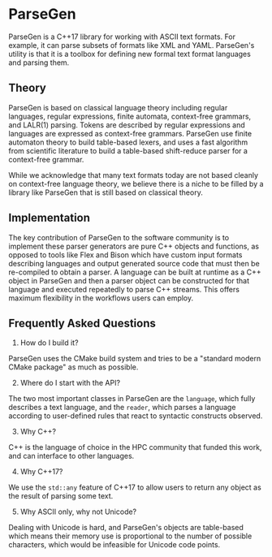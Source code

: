 ParseGen
========

ParseGen is a C++17 library for working with ASCII text formats.
For example, it can parse subsets of formats like XML and YAML.
ParseGen's utility is that it is a toolbox for defining new
formal text format languages and parsing them.

Theory
------

ParseGen is based on classical language theory including
regular languages, regular expressions, finite automata,
context-free grammars, and LALR(1) parsing.
Tokens are described by regular expressions and
languages are expressed as context-free grammars.
ParseGen use finite automaton theory to build table-based
lexers, and uses a fast algorithm from scientific
literature to build a table-based shift-reduce parser
for a context-free grammar.

While we acknowledge that many text formats today are not
based cleanly on context-free language theory, we
believe there is a niche to be filled by a library
like ParseGen that is still based on classical theory.

Implementation
--------------

The key contribution of ParseGen to the software community
is to implement these parser generators are pure C++
objects and functions, as opposed to tools like Flex and Bison
which have custom input formats describing languages and
output generated source code that must then be re-compiled
to obtain a parser.
A language can be built at runtime as a C++ object in ParseGen
and then a parser object can be constructed for that language
and executed repeatedly to parse C++ streams.
This offers maximum flexibility in the workflows users
can employ.

Frequently Asked Questions
--------------------------
1. How do I build it?

ParseGen uses the CMake build system and
tries to be a "standard modern CMake package" as much as possible.

2. Where do I start with the API?

The two most important classes
in ParseGen are the `language`, which fully describes a text language,
and the `reader`, which parses a language according to user-defined
rules that react to syntactic constructs observed.

3. Why C++?

C++ is the language of choice in the HPC community
that funded this work, and can interface to other languages.

4. Why C++17?

We use the `std::any` feature of C++17 to allow
users to return any object as the result of parsing some text.

5. Why ASCII only, why not Unicode?

Dealing with Unicode is
hard, and ParseGen's objects are table-based which means their
memory use is proportional to the number of possible characters,
which would be infeasible for Unicode code points.
